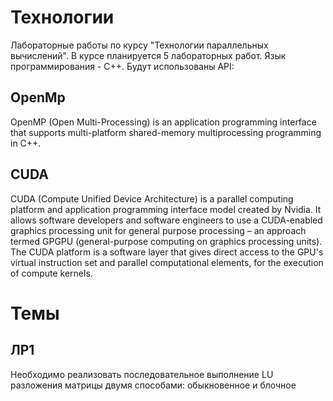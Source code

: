 # Технологии
Лабораторные работы по курсу "Технологии параллельных вычислений". В курсе планируется 5 лабораторных работ. Язык программирования - C++. Будут использованы API:
## OpenMp
OpenMP (Open Multi-Processing) is an application programming interface that supports multi-platform shared-memory multiprocessing programming in C++.
## CUDA
CUDA (Compute Unified Device Architecture) is a parallel computing platform and application programming interface model created by Nvidia. It allows software developers and software engineers to use a CUDA-enabled graphics processing unit for general purpose processing – an approach termed GPGPU (general-purpose computing on graphics processing units). The CUDA platform is a software layer that gives direct access to the GPU's virtual instruction set and parallel computational elements, for the execution of compute kernels.
# Темы
## ЛР1
Необходимо реализовать последовательное выполнение LU разложения матрицы двумя способами: обыкновенное и блочное

